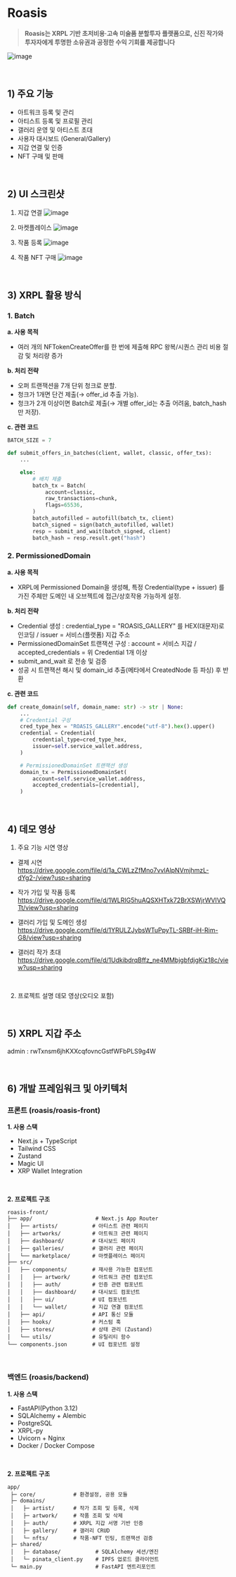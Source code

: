 # Roasis
> **Roasis는 XRPL 기반 초저비용·고속 미술품 분할투자 플랫폼으로, 신진 작가와 투자자에게 투명한 소유권과 공정한 수익 기회를 제공합니다**

![image](./main.png)

<br>

## 1) 주요 기능
- 아트워크 등록 및 관리
- 아티스트 등록 및 프로필 관리
- 갤러리 운영 및 아티스트 초대
- 사용자 대시보드 (General/Gallery)
- 지갑 연결 및 인증
- NFT 구매 및 판매

<br>

## 2) UI 스크린샷
1. 지갑 연결
![image](./main1.png)

2. 마켓플레이스
![image](./main2.png)

3. 작품 등록
![image](./main4.png)

5. 작품 NFT 구매
![image](./main5.png)

<br>

## 3) XRPL 활용 방식

### 1. Batch
**a. 사용 목적**
- 여러 개의 NFTokenCreateOffer를 한 번에 제출해 RPC 왕복/시퀀스 관리 비용 절감 및 처리량 증가

**b. 처리 전략**
- 오퍼 트랜잭션을 7개 단위 청크로 분할.
- 청크가 1개면 단건 제출(→ offer_id 추출 가능).
- 청크가 2개 이상이면 Batch로 제출(→ 개별 offer_id는 추출 어려움, batch_hash만 저장).

**c. 관련 코드**
```python
BATCH_SIZE = 7

def submit_offers_in_batches(client, wallet, classic, offer_txs):
    ...

    else:
        # 배치 제출
        batch_tx = Batch(
            account=classic,
            raw_transactions=chunk,
            flags=65536,             
        )
        batch_autofilled = autofill(batch_tx, client)
        batch_signed = sign(batch_autofilled, wallet)
        resp = submit_and_wait(batch_signed, client)
        batch_hash = resp.result.get("hash")
```

### 2. PermissionedDomain
**a. 사용 목적**
- XRPL에 Permissioned Domain을 생성해, 특정 Credential(type + issuer) 를 가진 주체만 도메인 내 오브젝트에 접근/상호작용 가능하게 설정.

**b. 처리 전략**
- Credential 생성 : credential_type = "ROASIS_GALLERY" 를 HEX(대문자)로 인코딩 / issuer = 서비스(플랫폼) 지갑 주소
- PermissionedDomainSet 트랜잭션 구성 : account = 서비스 지갑 / accepted_credentials = 위 Credential 1개 이상
- submit_and_wait 로 전송 및 검증
- 성공 시 트랜잭션 해시 및 domain_id 추출(메타에서 CreatedNode 등 파싱) 후 반환

**c. 관련 코드**
```python
def create_domain(self, domain_name: str) -> str | None:
    ...
    # Credential 구성
    cred_type_hex = "ROASIS_GALLERY".encode("utf-8").hex().upper()
    credential = Credential(
        credential_type=cred_type_hex,
        issuer=self.service_wallet.address,
    )

    # PermissionedDomainSet 트랜잭션 생성
    domain_tx = PermissionedDomainSet(
        account=self.service_wallet.address,
        accepted_credentials=[credential],
    )

```

<br>

## 4) 데모 영상
1. 주요 기능 시연 영상
- 결제 시연
https://drive.google.com/file/d/1a_CWLzZfMno7vvlAlpNVmjhmzL-dYg2-/view?usp=sharing

- 작가 가입 및 작품 등록
https://drive.google.com/file/d/1WLRIG5huAQSXHTxk72BrXSWjrWVIVQTt/view?usp=sharing

- 갤러리 가입 및 도메인 생성
https://drive.google.com/file/d/1YRULZJybsWTuPpyTL-SRBf-iH-Rim-G8/view?usp=sharing

- 갤러리 작가 초대
https://drive.google.com/file/d/1UdkibdrqBffz_ne4MMbjgbfdjgKiz18c/view?usp=sharing

<br>

2. 프로젝트 설명 데모 영상(오디오 포함)


<br>

## 5) XRPL 지갑 주소
admin : rwTxnsm6jhKXXcqfovncGstfWFbPLS9g4W


<br>

## 6) 개발 프레임워크 및 아키텍처

### 프론트 (roasis/roasis-front)
**1. 사용 스택**
- Next.js + TypeScript
- Tailwind CSS
- Zustand
- Magic UI
- XRP Wallet Integration

<br>

**2. 프로젝트 구조**
```text
roasis-front/
├── app/                    # Next.js App Router
│   ├── artists/           # 아티스트 관련 페이지
│   ├── artworks/          # 아트워크 관련 페이지
│   ├── dashboard/         # 대시보드 페이지
│   ├── galleries/         # 갤러리 관련 페이지
│   └── marketplace/       # 마켓플레이스 페이지
├── src/
│   ├── components/        # 재사용 가능한 컴포넌트
│   │   ├── artwork/       # 아트워크 관련 컴포넌트
│   │   ├── auth/          # 인증 관련 컴포넌트
│   │   ├── dashboard/     # 대시보드 컴포넌트
│   │   ├── ui/            # UI 컴포넌트
│   │   └── wallet/        # 지갑 연결 컴포넌트
│   ├── api/               # API 통신 모듈
│   ├── hooks/             # 커스텀 훅
│   ├── stores/            # 상태 관리 (Zustand)
│   └── utils/             # 유틸리티 함수
└── components.json        # UI 컴포넌트 설정
```

<br>

### 백엔드 (roasis/backend)
**1. 사용 스택**
- FastAPI(Python 3.12)
- SQLAlchemy + Alembic
- PostgreSQL
- XRPL-py
- Uvicorn + Nginx
- Docker / Docker Compose

<br>

**2. 프로젝트 구조**

```text
app/
 ├─ core/            # 환경설정, 공용 모듈
 ├─ domains/
 │   ├─ artist/      # 작가 조회 및 등록, 삭제
 │   ├─ artwork/     # 작품 조회 및 삭제
 │   ├─ auth/        # XRPL 지갑 서명 기반 인증
 │   ├─ gallery/     # 갤러리 CRUD
 │   └─ nfts/        # 작품·NFT 민팅, 트랜잭션 검증
 ├─ shared/
 │   ├─ database/           # SQLAlchemy 세션/엔진
 │   └─ pinata_client.py    # IPFS 업로드 클라이언트
 └─ main.py                 # FastAPI 엔트리포인트
 ```